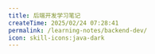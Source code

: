```yaml
---
title: 后端开发学习笔记
createTime: 2025/02/24 07:28:41
permalink: /learning-notes/backend-dev/
icon: skill-icons:java-dark
---
```


